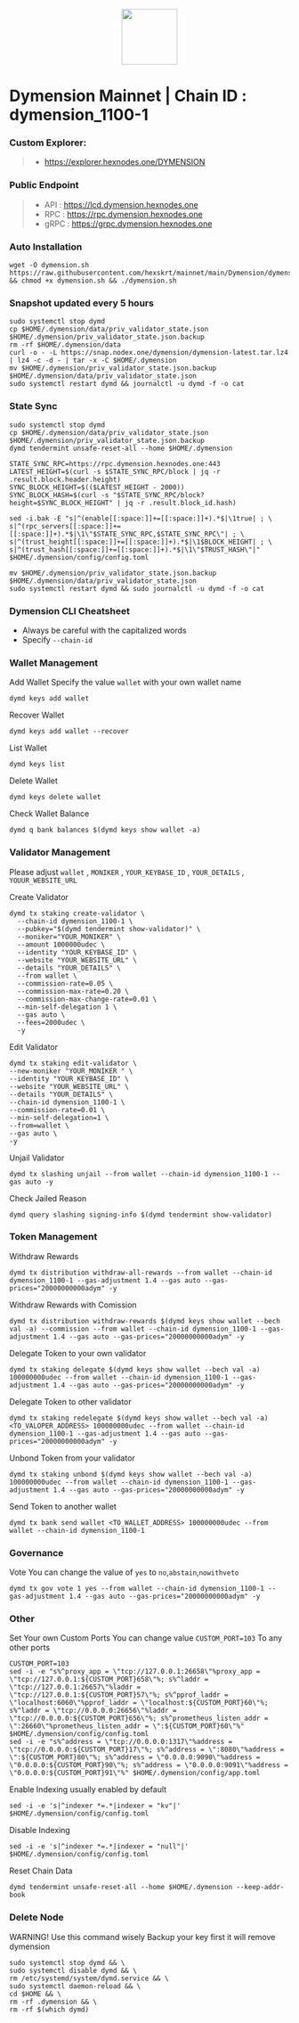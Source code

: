 <p align="center">
  <img height="100" height="auto" src="https://github.com/hexskrt/logos/blob/main/dymension.jpg?raw=true">
</p>

# Dymension Mainnet | Chain ID : dymension_1100-1

### Custom Explorer:
>-  https://explorer.hexnodes.one/DYMENSION

### Public Endpoint

>- API : https://lcd.dymension.hexnodes.one
>- RPC : https://rpc.dymension.hexnodes.one
>- gRPC : https://grpc.dymension.hexnodes.one

### Auto Installation
```
wget -O dymension.sh https://raw.githubusercontent.com/hexskrt/mainnet/main/Dymension/dymension.sh && chmod +x dymension.sh && ./dymension.sh
```

### Snapshot updated every 5 hours
```
sudo systemctl stop dymd
cp $HOME/.dymension/data/priv_validator_state.json $HOME/.dymension/priv_validator_state.json.backup
rm -rf $HOME/.dymension/data
curl -o - -L https://snap.nodex.one/dymension/dymension-latest.tar.lz4 | lz4 -c -d - | tar -x -C $HOME/.dymension
mv $HOME/.dymension/priv_validator_state.json.backup $HOME/.dymension/data/priv_validator_state.json
sudo systemctl restart dymd && journalctl -u dymd -f -o cat
```


### State Sync
```
sudo systemctl stop dymd
cp $HOME/.dymension/data/priv_validator_state.json $HOME/.dymension/priv_validator_state.json.backup
dymd tendermint unsafe-reset-all --home $HOME/.dymension

STATE_SYNC_RPC=https://rpc.dymension.hexnodes.one:443
LATEST_HEIGHT=$(curl -s $STATE_SYNC_RPC/block | jq -r .result.block.header.height)
SYNC_BLOCK_HEIGHT=$(($LATEST_HEIGHT - 2000))
SYNC_BLOCK_HASH=$(curl -s "$STATE_SYNC_RPC/block?height=$SYNC_BLOCK_HEIGHT" | jq -r .result.block_id.hash)

sed -i.bak -E "s|^(enable[[:space:]]+=[[:space:]]+).*$|\1true| ; \
s|^(rpc_servers[[:space:]]+=[[:space:]]+).*$|\1\"$STATE_SYNC_RPC,$STATE_SYNC_RPC\"| ; \
s|^(trust_height[[:space:]]+=[[:space:]]+).*$|\1$BLOCK_HEIGHT| ; \
s|^(trust_hash[[:space:]]+=[[:space:]]+).*$|\1\"$TRUST_HASH\"|" $HOME/.dymension/config/config.toml

mv $HOME/.dymension/priv_validator_state.json.backup $HOME/.dymension/data/priv_validator_state.json
sudo systemctl restart dymd && sudo journalctl -u dymd -f -o cat
```

### Dymension CLI Cheatsheet

- Always be careful with the capitalized words
- Specify `--chain-id`

### Wallet Management

Add Wallet
Specify the value `wallet` with your own wallet name

```
dymd keys add wallet
```

Recover Wallet
```
dymd keys add wallet --recover
```

List Wallet
```
dymd keys list
```

Delete Wallet
```
dymd keys delete wallet
```

Check Wallet Balance
```
dymd q bank balances $(dymd keys show wallet -a)
```

### Validator Management

Please adjust `wallet` , `MONIKER` , `YOUR_KEYBASE_ID` , `YOUR_DETAILS` , `YOUUR_WEBSITE_URL`

Create Validator
```
dymd tx staking create-validator \
  --chain-id dymension_1100-1 \
  --pubkey="$(dymd tendermint show-validator)" \
  --moniker="YOUR_MONIKER" \
  --amount 1000000udec \
  --identity "YOUR_KEYBASE_ID" \
  --website "YOUR_WEBSITE_URL" \
  --details "YOUR_DETAILS" \
  --from wallet \
  --commission-rate=0.05 \
  --commission-max-rate=0.20 \
  --commission-max-change-rate=0.01 \
  --min-self-delegation 1 \
  --gas auto \
  --fees=2000udec \
  -y
```

Edit Validator
```
dymd tx staking edit-validator \
--new-moniker "YOUR_MONIKER " \
--identity "YOUR_KEYBASE_ID" \
--website "YOUR_WEBSITE_URL" \
--details "YOUR_DETAILS" \
--chain-id dymension_1100-1 \
--commission-rate=0.01 \
--min-self-delegation=1 \
--from=wallet \
--gas auto \
-y
```


Unjail Validator
```
dymd tx slashing unjail --from wallet --chain-id dymension_1100-1 --gas auto -y
```

Check Jailed Reason
```
dymd query slashing signing-info $(dymd tendermint show-validator)
```

### Token Management

Withdraw Rewards
```
dymd tx distribution withdraw-all-rewards --from wallet --chain-id dymension_1100-1 --gas-adjustment 1.4 --gas auto --gas-prices="20000000000adym" -y
```

Withdraw Rewards with Comission
```
dymd tx distribution withdraw-rewards $(dymd keys show wallet --bech val -a) --commission --from wallet --chain-id dymension_1100-1 --gas-adjustment 1.4 --gas auto --gas-prices="20000000000adym" -y
```

Delegate Token to your own validator
```
dymd tx staking delegate $(dymd keys show wallet --bech val -a) 100000000udec --from wallet --chain-id dymension_1100-1 --gas-adjustment 1.4 --gas auto --gas-prices="20000000000adym" -y
```

Delegate Token to other validator
```
dymd tx staking redelegate $(dymd keys show wallet --bech val -a) <TO_VALOPER_ADDRESS> 100000000udec --from wallet --chain-id dymension_1100-1 --gas-adjustment 1.4 --gas auto --gas-prices="20000000000adym" -y
```

Unbond Token from your validator
```
dymd tx staking unbond $(dymd keys show wallet --bech val -a) 100000000udec --from wallet --chain-id dymension_1100-1 --gas-adjustment 1.4 --gas auto --gas-prices="20000000000adym" -y
```

Send Token to another wallet
```
dymd tx bank send wallet <TO_WALLET_ADDRESS> 100000000udec --from wallet --chain-id dymension_1100-1
```

### Governance 

Vote
You can change the value of `yes` to `no`,`abstain`,`nowithveto`

```
dymd tx gov vote 1 yes --from wallet --chain-id dymension_1100-1 --gas-adjustment 1.4 --gas auto --gas-prices="20000000000adym" -y
```

### Other

Set Your own Custom Ports
You can change value `CUSTOM_PORT=103` To any other ports
```
CUSTOM_PORT=103
sed -i -e "s%^proxy_app = \"tcp://127.0.0.1:26658\"%proxy_app = \"tcp://127.0.0.1:${CUSTOM_PORT}658\"%; s%^laddr = \"tcp://127.0.0.1:26657\"%laddr = \"tcp://127.0.0.1:${CUSTOM_PORT}57\"%; s%^pprof_laddr = \"localhost:6060\"%pprof_laddr = \"localhost:${CUSTOM_PORT}60\"%; s%^laddr = \"tcp://0.0.0.0:26656\"%laddr = \"tcp://0.0.0.0:${CUSTOM_PORT}656\"%; s%^prometheus_listen_addr = \":26660\"%prometheus_listen_addr = \":${CUSTOM_PORT}60\"%" $HOME/.dymension/config/config.toml
sed -i -e "s%^address = \"tcp://0.0.0.0:1317\"%address = \"tcp://0.0.0.0:${CUSTOM_PORT}17\"%; s%^address = \":8080\"%address = \":${CUSTOM_PORT}80\"%; s%^address = \"0.0.0.0:9090\"%address = \"0.0.0.0:${CUSTOM_PORT}90\"%; s%^address = \"0.0.0.0:9091\"%address = \"0.0.0.0:${CUSTOM_PORT}91\"%" $HOME/.dymension/config/app.toml
```

Enable Indexing usually enabled by default
```
sed -i -e 's|^indexer *=.*|indexer = "kv"|' $HOME/.dymension/config/config.toml
```

Disable Indexing
```
sed -i -e 's|^indexer *=.*|indexer = "null"|' $HOME/.dymension/config/config.toml
```

Reset Chain Data
```
dymd tendermint unsafe-reset-all --home $HOME/.dymension --keep-addr-book
```

### Delete Node

WARNING! Use this command wisely 
Backup your key first it will remove dymension

```
sudo systemctl stop dymd && \
sudo systemctl disable dymd && \
rm /etc/systemd/system/dymd.service && \
sudo systemctl daemon-reload && \
cd $HOME && \
rm -rf .dymension && \
rm -rf $(which dymd)
```
